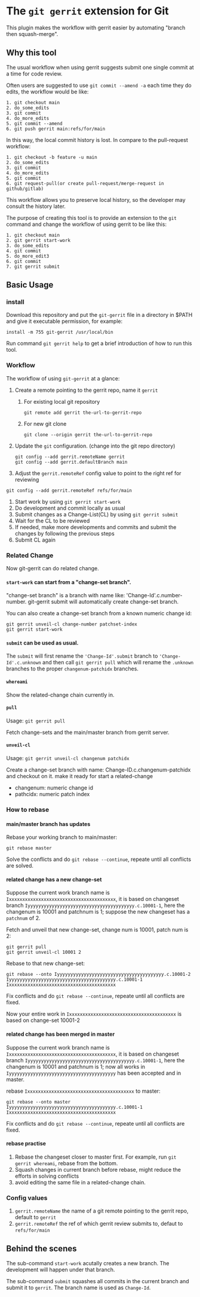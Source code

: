# The `git gerrit` extension for Git

This plugin makes the workflow with gerrit easier by automating "branch then squash-merge".

## Why this tool

The usual workflow when using gerrit suggests submit one single commit at a time for code review.

Often users are suggested to use `git commit --amend -a` each time they do edits, the workflow would be like:

    1. git checkout main
    2. do_some_edits
    3. git commit
    4. do_more_edits
    5. git commit --amend
    6. git push gerrit main:refs/for/main

In this way, the local commit history is lost. In compare to the pull-request workflow:

    1. git checkout -b feature -u main
    2. do_some_edits
    3. git commit
    4. do_more_edits
    5. git commit
    6. git request-pull(or create pull-request/merge-request in github/gitlab)

This workflow allows you to preserve local history, so the developer may consult the history later.

The purpose of creating this tool is to provide an extension to the `git` command and change the workflow of using gerrit to be like this:

    1. git checkout main
    2. git gerrit start-work
    3. do_some_edits
    4. git commit
    5. do_more_edit3
    6. git commit
    7. git gerrit submit

## Basic Usage

### install

Download this repository and put the `git-gerrit` file in a directory in $PATH and give it executable permission, for example:

```shell-script
install -m 755 git-gerrit /usr/local/bin
```
Run command `git gerrit help` to get a brief introduction of how to run this tool.

### Workflow

The workflow of using `git-gerrit` at a glance:

1.  Create a remote pointing to the gerrit repo, name it `gerrit`

    1.  For existing local git repository
    
        ```shell-script
        git remote add gerrit the-url-to-gerrit-repo
        ```
    1.  For new git clone

        ```shell-script
        git clone --origin gerrit the-url-to-gerrit-repo
        ```

1.  Update the `git` configuration. (change into the git repo directory)

    ```shell-script
    git config --add gerrit.remoteName gerrit
    git config --add gerrit.defaultBranch main
    ```

1.  Adjust the `gerrit.remoteRef` config value to point to the right ref for reviewing

```shell-script
git config --add gerrit.remoteRef refs/for/main
```

1. Start work by using `git gerrit start-work`
1. Do development and commit locally as usual
1. Submit changes as a Change-List(CL) by using `git gerrit submit`
1. Wait for the CL to be reviewed
1. If needed, make more developments and commits and submit the changes by following the previous steps 
1. Submit CL again

### Related Change

Now git-gerrit can do related change.

#### `start-work` can start from a "change-set branch".

"change-set branch" is a branch with name like: 'Change-Id'.c.number-number. git-gerrit submit will automatically create change-set branch.

You can also create a change-set branch from a known numeric change id:

```shell-script
git gerrit unveil-cl change-number patchset-index
git gerrit start-work
```

#### `submit` can be used as usual.

The `submit` will first rename the `'Change-Id'.submit` branch to `'Change-Id'.c.unknown` and then call `git gerrit pull` which will rename the `.unknown` branches to the proper `changenum-patchidx` branches.

#### `whereami`

Show the related-change chain currently in.

#### `pull`

Usage: `git gerrit pull`

Fetch change-sets and the main/master branch from gerrit server.

#### `unveil-cl` 

Usage: `git gerrit unveil-cl changenum patchidx`

Create a change-set branch with name: Change-ID.c.changenum-patchidx and checkout on it. make it ready for start a related-change 

- changenum: numeric change id
- pathcidx: numeric patch index

### How to rebase

#### main/master branch has updates

Rebase your working branch to main/master:

```shell-script
git rebase master
```

Solve the conflicts and do `git rebase --continue`, repeate until all conflicts are solved.

#### related change has a new change-set

Suppose the current work branch name is `Ixxxxxxxxxxxxxxxxxxxxxxxxxxxxxxxxxxxxxxxx`, it is based on changeset branch `Iyyyyyyyyyyyyyyyyyyyyyyyyyyyyyyyyyyyyyyyy.c.10001-1`, here the changenum is 10001 and patchnum is 1; suppose the new changeset has a `patchnum` of 2.

Fetch and unveil that new change-set, change num is 10001, patch num is 2:

```shell-script
git gerrit pull
git gerrit unveil-cl 10001 2
```

Rebase to that new change-set:

```shell-script
git rebase --onto Iyyyyyyyyyyyyyyyyyyyyyyyyyyyyyyyyyyyyyyyy.c.10001-2 Iyyyyyyyyyyyyyyyyyyyyyyyyyyyyyyyyyyyyyyyy.c.10001-1 Ixxxxxxxxxxxxxxxxxxxxxxxxxxxxxxxxxxxxxxxx
```

Fix conflicts and do `git rebase --continue`, repeate until all conflicts are fixed.

Now your entire work in `Ixxxxxxxxxxxxxxxxxxxxxxxxxxxxxxxxxxxxxxxx` is based on change-set 10001-2

#### related change has been merged in master

Suppose the current work branch name is `Ixxxxxxxxxxxxxxxxxxxxxxxxxxxxxxxxxxxxxxxx`, it is based on changeset branch `Iyyyyyyyyyyyyyyyyyyyyyyyyyyyyyyyyyyyyyyyy.c.10001-1`, here the changenum is 10001 and patchnum is 1; now all works in `Iyyyyyyyyyyyyyyyyyyyyyyyyyyyyyyyyyyyyyyyy` has been accepted and in master. 

rebase `Ixxxxxxxxxxxxxxxxxxxxxxxxxxxxxxxxxxxxxxxx` to master:

```shell-script
git rebase --onto master Iyyyyyyyyyyyyyyyyyyyyyyyyyyyyyyyyyyyyyyyy.c.10001-1 Ixxxxxxxxxxxxxxxxxxxxxxxxxxxxxxxxxxxxxxxx
```
Fix conflicts and do `git rebase --continue`, repeate until all conflicts are fixed.

#### rebase practise

1. Rebase the changeset closer to master first. For example, run `git gerrit whereami`, rebase from the bottom.
1. Squash changes in current branch before rebase, might reduce the efforts in solving conflicts
1. avoid editing the same file in a related-change chain.

### Config values

1. `gerrit.remoteName` the name of a git remote pointing to the gerrit repo, default to `gerrit`
2. `gerrit.remoteRef` the ref of which gerrit review submits to, defaut to `refs/for/main`

## Behind the scenes

The sub-command `start-work` acutally creates a new branch. The development will happen under that branch.

The sub-command `submit` squashes all commits in the current branch and submit it to `gerrit`. The branch name is used as `Change-Id`.
